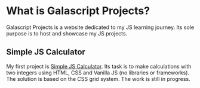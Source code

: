 # What is Galascript Projects?

Galascript Projects is a website dedicated to my JS learning journey. Its sole purpose is to host and showcase my JS projects. 

## Simple JS Calculator
My first project is [Simple JS Calculator](https://drmiletic.github.io/Gala-JS-Projects/simple-calculator.html).
Its task is to make calculations with two integers using HTML, CSS and Vanilla JS (no libraries or frameworks). 
The solution is based on the CSS grid system. 
The work is still in progress.
